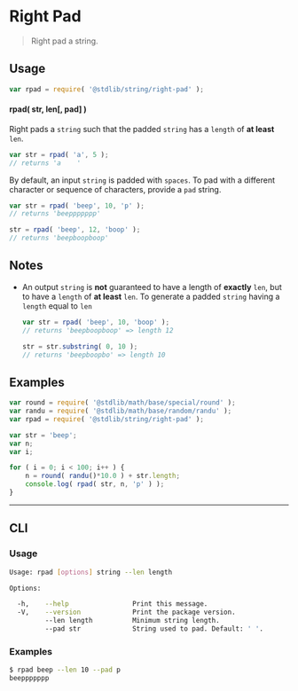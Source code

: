 # Right Pad

> Right pad a string.

<!-- <usage> -->

## Usage

``` javascript
var rpad = require( '@stdlib/string/right-pad' );
```

#### rpad( str, len\[, pad\] )

Right pads a `string` such that the padded `string` has a `length` of __at least__ `len`.

``` javascript
var str = rpad( 'a', 5 );
// returns 'a    '
```

By default, an input `string` is padded with `spaces`. To pad with a different character or sequence of characters, provide a `pad` string.

``` javascript
var str = rpad( 'beep', 10, 'p' );
// returns 'beeppppppp'

str = rpad( 'beep', 12, 'boop' );
// returns 'beepboopboop'
```

<!-- </usage> -->


<!-- <notes> -->

## Notes

* An output `string` is __not__ guaranteed to have a length of __exactly__ `len`, but to have a `length` of __at least__ `len`. To generate a padded `string` having a `length` equal to `len`

  ``` javascript
  var str = rpad( 'beep', 10, 'boop' );
  // returns 'beepboopboop' => length 12

  str = str.substring( 0, 10 );
  // returns 'beepboopbo' => length 10
  ```

<!-- </notes> -->


<!-- <examples> -->

## Examples

``` javascript
var round = require( '@stdlib/math/base/special/round' );
var randu = require( '@stdlib/math/base/random/randu' );
var rpad = require( '@stdlib/string/right-pad' );

var str = 'beep';
var n;
var i;

for ( i = 0; i < 100; i++ ) {
    n = round( randu()*10.0 ) + str.length;
    console.log( rpad( str, n, 'p' ) );
}
```

<!-- </examples> -->


---

<!-- <cli> -->

## CLI


<!-- <usage> -->

### Usage

``` bash
Usage: rpad [options] string --len length

Options:

  -h,    --help                Print this message.
  -V,    --version             Print the package version.
         --len length          Minimum string length.
         --pad str             String used to pad. Default: ' '.
```

<!-- </usage> -->


<!-- <examples> -->

### Examples

``` bash
$ rpad beep --len 10 --pad p
beeppppppp
```

<!-- </examples> -->

<!-- </cli> -->


<!-- <links> -->

<!-- </links> -->
